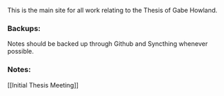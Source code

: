 This is the main site for all work relating to the Thesis of Gabe Howland.

### Backups:
Notes should be backed up through Github and Syncthing whenever possible.

### Notes:
[[Initial Thesis Meeting]]
